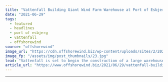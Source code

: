 ```yaml
---
title: "Vattenfall Building Giant Wind Farm Warehouse at Port of Esbjerg"
date: "2021-06-29"
tags: 
  - featured
  - headlines
  - port of esbjerg
  - vattenfall
  - offshorewind
source: "offshorewind"
image_url: "https://cdn.offshorewind.biz/wp-content/uploads/sites/2/2021/06/29103003/vattenfall-warehouse-port-of-esbjerg.jpg"
image_fp: "/assets/img/post_thumbnails/23.jpg"
lead: "Vattenfall is set to begin the construction of a large warehouse for critical main"
article_url: "https://www.offshorewind.biz/2021/06/29/vattenfall-building-giant-wind-farm-warehouse-at-port-of-esbjerg/"
---
```


---
